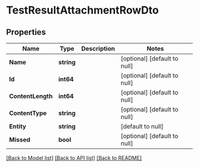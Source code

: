 # TestResultAttachmentRowDto

## Properties
Name | Type | Description | Notes
------------ | ------------- | ------------- | -------------
**Name** | **string** |  | [optional] [default to null]
**Id** | **int64** |  | [optional] [default to null]
**ContentLength** | **int64** |  | [optional] [default to null]
**ContentType** | **string** |  | [optional] [default to null]
**Entity** | **string** |  | [default to null]
**Missed** | **bool** |  | [optional] [default to null]

[[Back to Model list]](../README.md#documentation-for-models) [[Back to API list]](../README.md#documentation-for-api-endpoints) [[Back to README]](../README.md)


